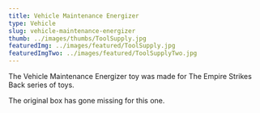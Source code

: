 ```yaml
---
title: Vehicle Maintenance Energizer
type: Vehicle
slug: vehicle-maintenance-energizer
thumb: ../images/thumbs/ToolSupply.jpg
featuredImg: ../images/featured/ToolSupply.jpg
featuredImgTwo: ../images/featured/ToolSupplyTwo.jpg
---
```


The Vehicle Maintenance Energizer toy was made for The Empire Strikes Back series of toys.

The original box has gone missing for this one.


